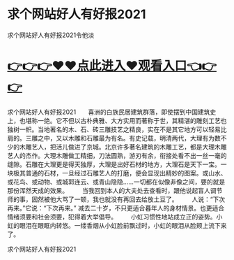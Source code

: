 # 求个网站好人有好报2021
求个网站好人有好报2021令他淡

# <a href="https://github.com/clnnews/qxgge/issues/2">👉👉👉♥♥点此进入♥观看入口👈👉👉</a>

求个网站好人有好报2021　　喜洲的白族民居建筑群落，即使摆到中国建筑史上，也堪称一绝。它不但以古朴典雅、大方实用而著称于世，其精湛的雕刻工艺也独树一帜。当地著名的木、石、砖三雕技艺之精良，实在不是其它地方可以轻易比肩的。三雕之中，又以木雕和石雕最为有名。有史记载，明清两代，大理有为数不少的木雕艺人，把活儿做进了京城。北京许多著名建筑的木雕工艺，都是大理木雕艺人的杰作。大理木雕做工精细，刀法圆熟，游刃有余，衔接处看不出一丝一毫的缝隙。石雕在大理更是得天独厚，大理是出好石材的地方，大理石是天下一宝。一块极其普通的石材，一旦经过石雕艺人的打磨，便会显现出精妙的图案。或山水、或花鸟、或动物、或城郭连云、或青山隐隐……一切都在似像非像之间，要的就是那份浑然天成的效果。
　　当我回到本人的大夫处去查看时，跟他说起盲人调节师的事，固然被他大骂了一顿，我也就没有再回去给放土豆了。
　　人说：“下次再来。”它说：“下次再来。”
减去二十岁，不只更适合暮年人的身材情景。也更适合情绪须要和社会须要，犯得着大举倡导。
　　小虹习惯性地站成立正的姿势。小虹的眼泪在眼眶内转悠。一缕香烟从小虹脸前飘过时，小虹的眼泪从脸颊上流下来了。

求个网站好人有好报2021
